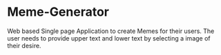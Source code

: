 # Meme-Generator
 Web based Single page Application to create Memes for their users. The user needs to provide upper text and lower text by selecting a image of their desire. 
